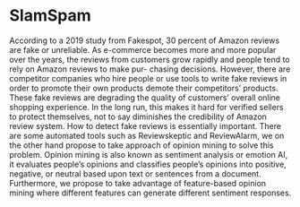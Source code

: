 # SlamSpam

According to a 2019 study from Fakespot, 30 percent of Amazon reviews are fake or unreliable. As e-commerce becomes more and
more popular over the years, the reviews from customers grow rapidly and people tend to rely on Amazon reviews to make pur-
chasing decisions. However, there are competitor companies who hire people or use tools to write fake reviews in order to promote
their own products demote their competitors’ products. These fake reviews are degrading the quality of customers’ overall online
shopping experience. In the long run, this makes it hard for verified sellers to protect themselves, not to say diminishes the credibility
of Amazon review system. How to detect fake reviews is essentially important. There are some automated tools such as Reviewskeptic
and ReviewAlarm, we on the other hand propose to take approach of opinion mining to solve this problem. Opinion mining is also
known as sentiment analysis or emotion AI, it evaluates people’s opinions and classifies people’s opinions into positive, negative,
or neutral based upon text or sentences from a document. Furthermore, we propose to take advantage of feature-based opinion
mining where different features can generate different sentiment responses.
